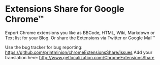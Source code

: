 Extensions Share for Google Chrome™
==================================

Export Chrome extensions you like as BBCode, HTML, Wiki, Markdown or Text list for your Blog. 
Or share the Extensions via Twitter or Google Mail™

Use the bug tracker for bug reporting: https://github.com/printminion/chromeExtensionsShare/issues
Add your translation here: http://www.getlocalization.com/ChromeExtensionsShare
